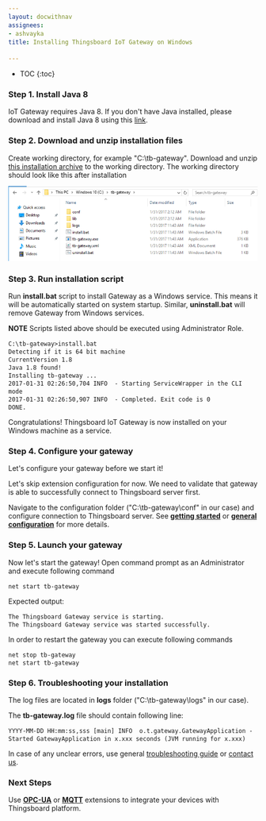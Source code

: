 ```yaml
---
layout: docwithnav
assignees:
- ashvayka
title: Installing Thingsboard IoT Gateway on Windows

---
```


* TOC
{:toc}


### Step 1. Install Java 8

IoT Gateway requires Java 8. If you don't have Java installed, please download and install Java 8 using this [link](https://java.com/en/download/).
 
### Step 2. Download and unzip installation files
 
Create working directory, for example "C:\tb-gateway".
Download and unzip [this installation archive](TODO) to the working directory.
The working directory should look like this after installation

 ![image](/images/gateway/windows-folder.png)

### Step 3. Run installation script

Run **install.bat** script to install Gateway as a Windows service. 
This means it will be automatically started on system startup.
Similar, **uninstall.bat** will remove Gateway from Windows services.
 
**NOTE** Scripts listed above should be executed using Administrator Role.

```text
C:\tb-gateway>install.bat
Detecting if it is 64 bit machine
CurrentVersion 1.8
Java 1.8 found!
Installing tb-gateway ...
2017-01-31 02:26:50,704 INFO  - Starting ServiceWrapper in the CLI mode
2017-01-31 02:26:50,907 INFO  - Completed. Exit code is 0
DONE.
```

Congratulations! Thingsboard IoT Gateway is now installed on your Windows machine as a service. 

### Step 4. Configure your gateway

Let's configure your gateway before we start it! 

Let's skip extension configuration for now. 
We need to validate that gateway is able to successfully connect to Thingsboard server first.

Navigate to the configuration folder ("C:\tb-gateway\conf" in our case) and configure connection to Thingsboard server.
See [**getting started**](/docs/iot-gateway/getting-started/) or [**general configuration**](/docs/iot-gateway/configuration/) for more details.

### Step 5. Launch your gateway

Now let's start the gateway!
Open command prompt as an Administrator and execute following command

```shell
net start tb-gateway
```

Expected output:

```text
The Thingsboard Gateway service is starting.
The Thingsboard Gateway service was started successfully.
```

In order to restart the gateway you can execute following commands

```shell
net stop tb-gateway
net start tb-gateway
```

### Step 6. Troubleshooting your installation

The log files are located in **logs** folder ("C:\tb-gateway\logs" in our case).

The **tb-gateway.log** file should contain following line:

```text
YYYY-MM-DD HH:mm:ss,sss [main] INFO  o.t.gateway.GatewayApplication - Started GatewayApplication in x.xxx seconds (JVM running for x.xxx)

```

In case of any unclear errors, use general [troubleshooting guide](/docs/user-guide/troubleshooting/#getting-help) or [contact us](/docs/contact-us/).
  
### Next Steps

Use [**OPC-UA**](/docs/iot-gateway/opc-ua/) or [**MQTT**](/docs/iot-gateway/mqtt/) extensions to integrate your devices with Thingsboard platform. 